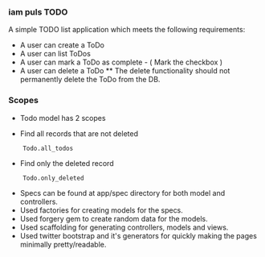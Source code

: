 ### iam puls TODO

A simple TODO list application which meets the following requirements: 

* A user can create a ToDo
* A user can list ToDos
* A user can mark a ToDo as complete - ( Mark the checkbox )
* A user can delete a ToDo
 ** The delete functionality should not permanently delete the ToDo from the DB.

### Scopes

* Todo model has 2 scopes

* Find all records that are not deleted
````
	Todo.all_todos

````

* Find only the deleted record
````
	Todo.only_deleted

````

* Specs can be found at app/spec directory for both model and controllers. 
* Used factories for creating models for the specs. 
* Used forgery gem to create random data for the models. 
* Used scaffolding for generating controllers, models and views. 
* Used twitter bootstrap and it's generators for quickly making the pages minimally pretty/readable.
